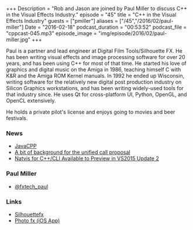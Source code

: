+++
Description = "Rob and Jason are joined by Paul Miller to discuss C++ in the Visual Effects Industry."
episode = "45"
title = "C++ in the Visual Effects Industry"
guests = ["pmiller"]
aliases = ["/45","/2016/02/paul-miller"]
Date = "2016-02-18"
podcast_duration = "00:53:52"
podcast_file = "cppcast-045.mp3"
episode_image = "img/episode/2016/02/paul-miller.jpg"
+++

Paul is a partner and lead engineer at Digital Film Tools/Silhouette FX. He has been writing visual effects and image processing software for over 20 years, and has been using C++ for most of that time. He started his love of graphics and digital music on the Amiga in 1986, teaching himself C with K&R and the Amiga ROM Kernel manuals. In 1992 he ended up Wisconsin, writing software for the relatively new digital post production industry on Silicon Graphics workstations, and has been writing widely-used tools for that industry since. He uses Qt for cross-platform UI, Python, OpenGL, and OpenCL extensively.

He holds a private pilot's license and enjoys going to movies and beer festivals.

### News ###

 - [JavaCPP](https://github.com/bytedeco/javacpp)
 - [A bit of background for the unified call proposal](https://isocpp.org/blog/2016/02/a-bit-of-background-for-the-unified-call-proposal)
 - [Natvis for C++/CLI Available to Preview in VS2015 Update 2](https://blogs.msdn.microsoft.com/vcblog/2016/02/12/natvis-for-ccli-available-to-preview-in-vs2015-update-2/)
 
### Paul Miller ###

 - [@fxtech_paul](https://twitter.com/fxtech_paul)

### Links ###

 - [Silhouettefx](http://www.silhouettefx.com/)
 - [Photo fx (iOS App)](https://itunes.apple.com/us/app/photo-fx/id300630942?mt=8)
